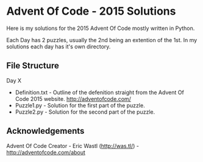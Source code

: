 # Advent Of Code - 2015 Solutions

Here is my solutions for the 2015 Advent Of Code mostly written in Python.

Each Day has 2 puzzles, usually the 2nd being an extention of the 1st. In my solutions each day has it's own directory.

## File Structure
Day X
* Definition.txt - Outline of the defenition straight from the Advent Of Code 2015 website. http://adventofcode.com/
* Puzzle1.py - Solution for the first part of the puzzle.
* Puzzle2.py - Solution for the second part of the puzzle.

## Acknowledgements
Advent Of Code Creator - Eric Wastl (http://was.tl/) - http://adventofcode.com/about
